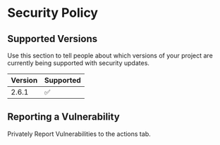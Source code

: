# Security Policy

## Supported Versions

Use this section to tell people about which versions of your project are
currently being supported with security updates.

| Version | Supported          |
| ------- | ------------------ |
| 2.6.1  | :white_check_mark: |

## Reporting a Vulnerability

Privately Report Vulnerabilities to the actions tab.
